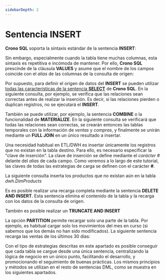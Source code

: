 ```yaml
---
sidebarDepth: 2
---
```


# Sentencia INSERT

**Crono SQL** soporta la sintaxis estándar de la sentencia **INSERT**:

<view-sql-code fileName="Insert1"/>

Sin embargo, especialmente cuando la tabla tiene muchas columnas, esta sintaxis es repetitiva e incómoda de mantener.  Por ello, **Crono SQL** prescinde de la cláusula **VALUES** y asume que el nombre de los campos coincide con el *alias* de las columnas de la consulta de origen:

<view-sql-code fileName="Insert2"/>


Por supuesto, para definir el  origen de datos del **INSERT** se pueden utilizar [todas las características de la sentencia **SELECT**](#sentencia-select) de **Crono SQL**. En la siguiente consulta, por ejemplo, se verifica que las relaciones sean correctas antes de realizar la inserción. Es decir, si las relaciones pierden o duplican registros,  no se ejecutará el **INSERT**.    

<view-sql-code fileName="Insert3"/>


También se puede utilizar, por ejemplo, la sentencia **COMBINE** o la funcionalidad de **MATERIALIZE**. En la siguiente consulta se verificará que todas las relaciones sean correctas, se crearán entonces las tablas temporales con la información de *ventas* y *compras*, y finalmente se unirán mediante un **FULL JOIN** en un único resultado a insertar.

<view-sql-code fileName="Insert4"/>

Una necesidad habitual en ETL/DWH es insertar únicamente los registros que no existan en la tabla destino. Para ello, es necesario especificar la "clave de inserción". La clave de inserción se define mediante el *carácter #* delante del  *alias* de cada campo. Como veremos a lo largo de este tutorial, las claves de todas las estrategias de carga se definen con el carácter **#**.

La siguiente consulta inserta los productos que no existan aún en la tabla *dwh.DimProducts*

<view-sql-code fileName="Insert5"/>


Es es posible realizar una recarga completa mediante la sentencia **DELETE AND INSERT**. Esta sentencia elimina el contenido de la tabla y la recarga con los datos de la consulta de origen. 


<view-sql-code fileName="Insert6"/>

También es posible realizar un **TRUNCATE AND INSERT**

<view-sql-code fileName="Insert7"/>

La opción **PARTITION** permite recargar solo una parte de la tabla. Por ejemplo, es habitual cargar solo los movimientos del mes en curso (si sabemos que los demás no han sido modificados). La siguiente sentencia recarga las ventas de los últimos 30 días:

<view-sql-code fileName="Insert8"/>

Con el tipo de estrategias descritas en este apartado es posible conseguir que cada tabla se cargue desde una única sentencia, centralizando la lógica de negocio en un único punto, facilitando el desarrollo, y promocionando el seguimiento de buenas prácticas. Los mismos principios y métodos se utilizan en el resto de sentencias DML, como se muestra en los siguientes apartados.
